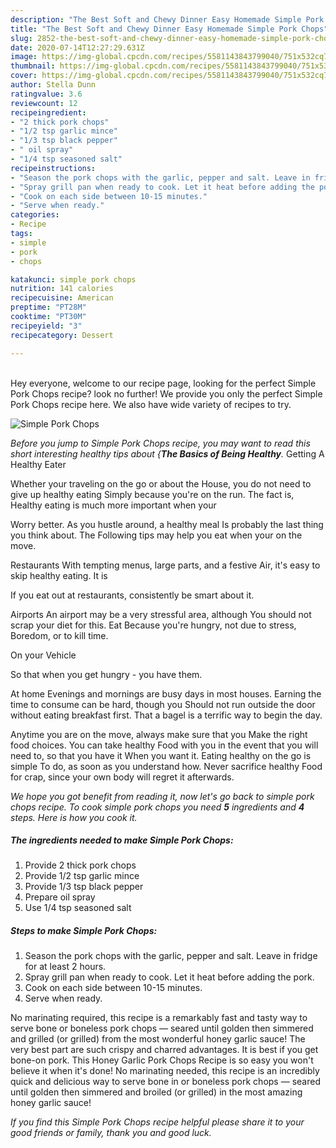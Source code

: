 ```yaml
---
description: "The Best Soft and Chewy Dinner Easy Homemade Simple Pork Chops"
title: "The Best Soft and Chewy Dinner Easy Homemade Simple Pork Chops"
slug: 2852-the-best-soft-and-chewy-dinner-easy-homemade-simple-pork-chops
date: 2020-07-14T12:27:29.631Z
image: https://img-global.cpcdn.com/recipes/5581143843799040/751x532cq70/simple-pork-chops-recipe-main-photo.jpg
thumbnail: https://img-global.cpcdn.com/recipes/5581143843799040/751x532cq70/simple-pork-chops-recipe-main-photo.jpg
cover: https://img-global.cpcdn.com/recipes/5581143843799040/751x532cq70/simple-pork-chops-recipe-main-photo.jpg
author: Stella Dunn
ratingvalue: 3.6
reviewcount: 12
recipeingredient:
- "2 thick pork chops"
- "1/2 tsp garlic mince"
- "1/3 tsp black pepper"
- " oil spray"
- "1/4 tsp seasoned salt"
recipeinstructions:
- "Season the pork chops with the garlic, pepper and salt. Leave in fridge for at least 2 hours."
- "Spray grill pan when ready to cook. Let it heat before adding the pork."
- "Cook on each side between 10-15 minutes."
- "Serve when ready."
categories:
- Recipe
tags:
- simple
- pork
- chops

katakunci: simple pork chops 
nutrition: 141 calories
recipecuisine: American
preptime: "PT28M"
cooktime: "PT30M"
recipeyield: "3"
recipecategory: Dessert

---
```

<br>
Hey everyone, welcome to our recipe page, looking for the perfect Simple Pork Chops recipe? look no further! We provide you only the perfect Simple Pork Chops recipe here. We also have wide variety of recipes to try.
<br>


![Simple Pork Chops](https://img-global.cpcdn.com/recipes/5581143843799040/751x532cq70/simple-pork-chops-recipe-main-photo.jpg)

<i>Before you jump to Simple Pork Chops recipe, you may want to read this short interesting healthy tips about {<strong>The Basics of Being Healthy</strong>.</i>
Getting A Healthy Eater

Whether your traveling on the go or about the
House, you do not need to give up healthy eating
Simply because you're on the run. The fact is,
Healthy eating is much more important when your



Worry better. As you hustle around, a healthy meal
Is probably the last thing you think about. The
Following tips may help you eat when your on the move.

Restaurants
With tempting menus, large parts, and a festive
Air, it's easy to skip healthy eating. It is 


If you eat out at restaurants, consistently be smart
about it.

Airports
An airport may be a very stressful area, although
You should not scrap your diet for this. Eat
Because you're hungry, not due to stress,
Boredom, or to kill time.

On your Vehicle 

So that when you get hungry - you have them.

At home
Evenings and mornings are busy days in most houses.
Earning the time to consume can be hard, though you
Should not run outside the door without eating breakfast
first. 
That a bagel is a terrific way to begin the day.

Anytime you are on the move, always make sure that you
Make the right food choices. You can take healthy
Food with you in the event that you will need to, so that you have it
When you want it. Eating healthy on the go is simple 
To do, as soon as you understand how. Never sacrifice healthy
Food for crap, since your own body will regret it afterwards.


<i>We hope you got benefit from reading it, now let's go back to simple pork chops recipe. To cook simple pork chops you need <strong>5</strong> ingredients and <strong>4</strong> steps. Here is how you cook it.
</i>

##### The ingredients needed to make Simple Pork Chops:

1. Provide 2 thick pork chops
1. Provide 1/2 tsp garlic mince
1. Provide 1/3 tsp black pepper
1. Prepare  oil spray
1. Use 1/4 tsp seasoned salt


##### Steps to make Simple Pork Chops:

1. Season the pork chops with the garlic, pepper and salt. Leave in fridge for at least 2 hours.
1. Spray grill pan when ready to cook. Let it heat before adding the pork.
1. Cook on each side between 10-15 minutes.
1. Serve when ready.


No marinating required, this recipe is a remarkably fast and tasty way to serve bone or boneless pork chops — seared until golden then simmered and grilled (or grilled) from the most wonderful honey garlic sauce! The very best part are such crispy and charred advantages. It is best if you get bone-on pork. This Honey Garlic Pork Chops Recipe is so easy you won&#39;t believe it when it&#39;s done! No marinating needed, this recipe is an incredibly quick and delicious way to serve bone in or boneless pork chops — seared until golden then simmered and broiled (or grilled) in the most amazing honey garlic sauce! 

<i>If you find this Simple Pork Chops recipe helpful please share it to your good friends or family, thank you and good luck.</i>
